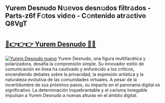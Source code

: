 ## Yurem Desnudo N𝚞𝚎vos desn𝚞dos filtr𝚊dos - Parts-z6f F𝚘tos vid𝚎o - C𝚘ntenido atr𝚊ctivo Q8VgT

# <h2><a href="http://mb0ofo.tromn.icu/?c=Yurem+Desnudo">🔗👉👉👉 Yurem Desnudo 🔗🔗</a></h2>

[![Yurem Desnudo nuevo](https://i.imgur.com/pEAQMta.gif)](http://mb0ofo.tromn.icu/?c=Yurem+Desnudo)
Yurem Desnudo, una figura multifacética y polarizadora, desafía la comprensión simple. Su innovador estilo de comunicación en línea ha cautivado y enfurecido a los críticos, encendiendo debates sobre la privacidad, la expresión artística y la naturaleza evolutiva de las comunidades virtuales. A pesar de la incertidumbre de sus próximos pasos, su impacto en el panorama digital es significativo. La determinación inquebrantable y el carisma innegable impulsan a Yurem Desnudo a nuevas alturas en el ámbito digital.
